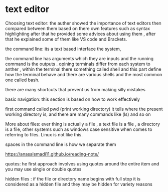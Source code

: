 # text editor
Choosing text editor: the auther showed the importance of text editors then compared between them based on there own features such as syntax highlighting after that he provided some advices about using them , after that he explained some of them like VS code  and Brackets.

 the command line: its a text based interface the system, 

the command line has arguments which they are inputs and the running command is the outputs . opining terminals differ from each system to anther , within the terminal there something called shell and this part define how the terminal behave and there are various shells and the most common one called bash.

there are many shortcuts that prevent us from making silly mistakes

basic navigation: this section is based on how to work effectively 

first command called pwd (print working directory) it tells where the present working directory is, and there are many commands like (ls) and so on

More about files: ever thing is actually a file , a text file is a file , a directory is a file, other systems  such as windows case sensitive when comes to referring to files. Linux is not like this. 

spaces in the command line is how we separate them

https://anasalsmadi11.github.io/reading-note/

quotes: he first approach involves using quotes around the entire item and you may use single or double quotes

hidden files : if the file or directory name begins with full stop it is considered as a hidden file  and they may be hidden for variety reasons


